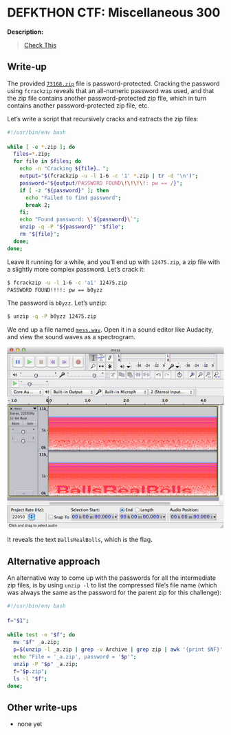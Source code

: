 # DEFKTHON CTF: Miscellaneous 300

**Description:**

> [Check This](73168.zip)

## Write-up

The provided [`73168.zip`](73168.zip) file is password-protected. Cracking the password using `fcrackzip` reveals that an all-numeric password was used, and that the zip file contains another password-protected zip file, which in turn contains another password-protected zip file, etc.

Let’s write a script that recursively cracks and extracts the zip files:

```bash
#!/usr/bin/env bash

while [ -e *.zip ]; do
  files=*.zip;
  for file in $files; do
    echo -n "Cracking ${file}… ";
    output="$(fcrackzip -u -l 1-6 -c '1' *.zip | tr -d '\n')";
    password="${output/PASSWORD FOUND\!\!\!\!: pw == /}";
    if [ -z "${password}" ]; then
      echo "Failed to find password";
      break 2;
    fi;
    echo "Found password: \`${password}\`";
    unzip -q -P "${password}" "$file";
    rm "${file}";
  done;
done;
```

Leave it running for a while, and you’ll end up with `12475.zip`, a zip file with a slightly more complex password. Let’s crack it:

```bash
$ fcrackzip -u -l 1-6 -c 'a1' 12475.zip
PASSWORD FOUND!!!!: pw == b0yzz
```

The password is `b0yzz`. Let’s unzip:

```bash
$ unzip -q -P b0yzz 12475.zip
```

We end up a file named [`mess.wav`](mess.wav). Open it in a sound editor like Audacity, and view the sound waves as a spectrogram.

![](flag.jpg)

It reveals the text `BallsRealBolls`, which is the flag.

## Alternative approach

An alternative way to come up with the passwords for all the intermediate zip files, is by using `unzip -l` to list the compressed file’s file name (which was always the same as the password for the parent zip for this challenge):

```bash
#!/usr/bin/env bash

f="$1";

while test -e "$f"; do
  mv "$f" _a.zip;
  p=$(unzip -l _a.zip | grep -v Archive | grep zip | awk '{print $NF}' | sed 's:\.zip::'| head -1);
  echo "File = '_a.zip', password = '$p'";
  unzip -P "$p" _a.zip;
  f="$p.zip";
  ls -l "$f";
done;
```

## Other write-ups

* none yet
